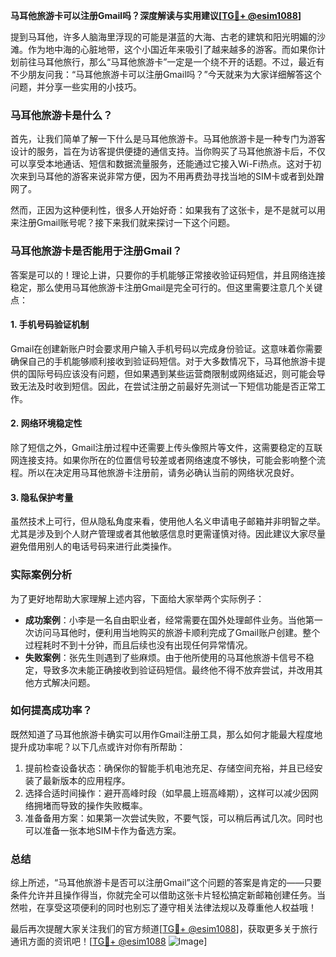 **马耳他旅游卡可以注册Gmail吗？深度解读与实用建议[[TG💪+ @esim1088](https://t.me/s/esim1088)]**

提到马耳他，许多人脑海里浮现的可能是湛蓝的大海、古老的建筑和阳光明媚的沙滩。作为地中海的心脏地带，这个小国近年来吸引了越来越多的游客。而如果你计划前往马耳他旅行，那么“马耳他旅游卡”一定是一个绕不开的话题。不过，最近有不少朋友问我：“马耳他旅游卡可以注册Gmail吗？”今天就来为大家详细解答这个问题，并分享一些实用的小技巧。

### 马耳他旅游卡是什么？

首先，让我们简单了解一下什么是马耳他旅游卡。马耳他旅游卡是一种专门为游客设计的服务，旨在为访客提供便捷的通信支持。当你购买了马耳他旅游卡后，不仅可以享受本地通话、短信和数据流量服务，还能通过它接入Wi-Fi热点。这对于初次来到马耳他的游客来说非常方便，因为不用再费劲寻找当地的SIM卡或者到处蹭网了。

然而，正因为这种便利性，很多人开始好奇：如果我有了这张卡，是不是就可以用来注册Gmail账号呢？接下来我们就来探讨一下这个问题。

### 马耳他旅游卡是否能用于注册Gmail？

答案是可以的！理论上讲，只要你的手机能够正常接收验证码短信，并且网络连接稳定，那么使用马耳他旅游卡注册Gmail是完全可行的。但这里需要注意几个关键点：

#### 1. 手机号码验证机制
Gmail在创建新账户时会要求用户输入手机号码以完成身份验证。这意味着你需要确保自己的手机能够顺利接收到验证码短信。对于大多数情况下，马耳他旅游卡提供的国际号码应该没有问题，但如果遇到某些运营商限制或网络延迟，则可能会导致无法及时收到短信。因此，在尝试注册之前最好先测试一下短信功能是否正常工作。

#### 2. 网络环境稳定性
除了短信之外，Gmail注册过程中还需要上传头像照片等文件，这需要稳定的互联网连接支持。如果你所在的位置信号较差或者网络速度不够快，可能会影响整个流程。所以在决定用马耳他旅游卡注册前，请务必确认当前的网络状况良好。

#### 3. 隐私保护考量
虽然技术上可行，但从隐私角度来看，使用他人名义申请电子邮箱并非明智之举。尤其是涉及到个人财产管理或者其他敏感信息时更需谨慎对待。因此建议大家尽量避免借用别人的电话号码来进行此类操作。

### 实际案例分析
为了更好地帮助大家理解上述内容，下面给大家举两个实际例子：
- **成功案例**：小李是一名自由职业者，经常需要在国外处理邮件业务。当他第一次访问马耳他时，便利用当地购买的旅游卡顺利完成了Gmail账户创建。整个过程耗时不到十分钟，而且后续也没有出现任何异常情况。
- **失败案例**：张先生则遇到了些麻烦。由于他所使用的马耳他旅游卡信号不稳定，导致多次未能正确接收到验证码短信。最终他不得不放弃尝试，并改用其他方式解决问题。

### 如何提高成功率？
既然知道了马耳他旅游卡确实可以用作Gmail注册工具，那么如何才能最大程度地提升成功率呢？以下几点或许对你有所帮助：

1. 提前检查设备状态：确保你的智能手机电池充足、存储空间充裕，并且已经安装了最新版本的应用程序。
2. 选择合适时间操作：避开高峰时段（如早晨上班高峰期），这样可以减少因网络拥堵而导致的操作失败概率。
3. 准备备用方案：如果第一次尝试失败，不要气馁，可以稍后再试几次。同时也可以准备一张本地SIM卡作为备选方案。

### 总结
综上所述，“马耳他旅游卡是否可以注册Gmail”这个问题的答案是肯定的——只要条件允许并且操作得当，你就完全可以借助这张卡片轻松搞定新邮箱创建任务。当然啦，在享受这项便利的同时也别忘了遵守相关法律法规以及尊重他人权益哦！

最后再次提醒大家关注我们的官方频道[[TG💪+ @esim1088](https://t.me/s/esim1088)]，获取更多关于旅行通讯方面的资讯吧！[[TG💪+ @esim1088](https://t.me/s/esim1088) ![Image](https://i.postimg.cc/4NQfJmqS/Snipaste-2025-05-13-00-14-12.png)]